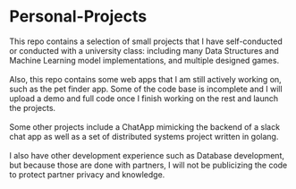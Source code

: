 # Personal-Projects
This repo contains a selection of small projects that I have self-conducted or conducted with a university class: including many Data Structures and Machine Learning model implementations, and multiple designed games.\
\
Also, this repo contains some web apps that I am still actively working on, such as the pet finder app. Some of the code base is incomplete and I will upload a demo and full code once I finish working on the rest and launch the projects.\
\
Some other projects include a ChatApp mimicking the backend of a slack chat app as well as a set of distributed systems project written in golang.\
\
I also have other development experience such as Database development, but because those are done with partners, I will not be publicizing the code to protect partner privacy and knowledge.
